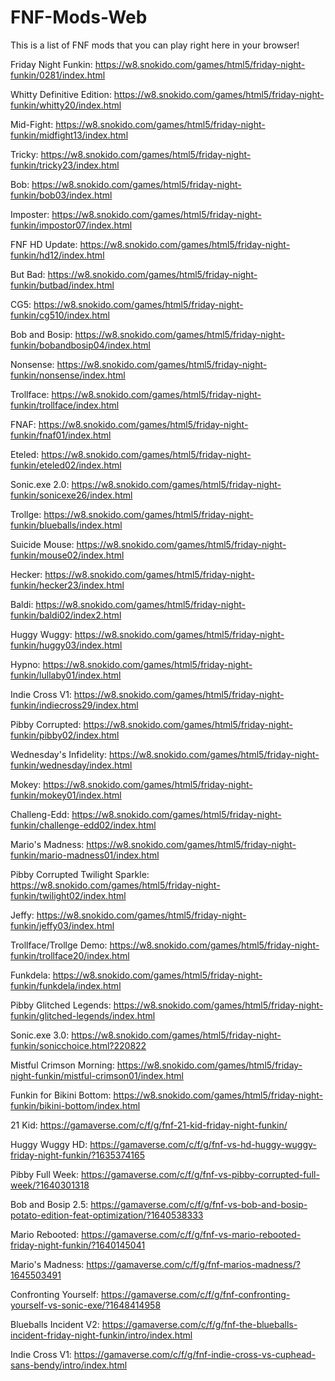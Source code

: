 # FNF-Mods-Web
This is a list of FNF mods that you can play right here in your browser!

Friday Night Funkin: https://w8.snokido.com/games/html5/friday-night-funkin/0281/index.html

Whitty Definitive Edition: https://w8.snokido.com/games/html5/friday-night-funkin/whitty20/index.html

Mid-Fight: https://w8.snokido.com/games/html5/friday-night-funkin/midfight13/index.html

Tricky: https://w8.snokido.com/games/html5/friday-night-funkin/tricky23/index.html

Bob: https://w8.snokido.com/games/html5/friday-night-funkin/bob03/index.html

Imposter: https://w8.snokido.com/games/html5/friday-night-funkin/impostor07/index.html

FNF HD Update: https://w8.snokido.com/games/html5/friday-night-funkin/hd12/index.html

But Bad: https://w8.snokido.com/games/html5/friday-night-funkin/butbad/index.html

CG5: https://w8.snokido.com/games/html5/friday-night-funkin/cg510/index.html

Bob and Bosip: https://w8.snokido.com/games/html5/friday-night-funkin/bobandbosip04/index.html

Nonsense: https://w8.snokido.com/games/html5/friday-night-funkin/nonsense/index.html

Trollface: https://w8.snokido.com/games/html5/friday-night-funkin/trollface/index.html

FNAF: https://w8.snokido.com/games/html5/friday-night-funkin/fnaf01/index.html

Eteled: https://w8.snokido.com/games/html5/friday-night-funkin/eteled02/index.html

Sonic.exe 2.0: https://w8.snokido.com/games/html5/friday-night-funkin/sonicexe26/index.html

Trollge: https://w8.snokido.com/games/html5/friday-night-funkin/blueballs/index.html

Suicide Mouse: https://w8.snokido.com/games/html5/friday-night-funkin/mouse02/index.html

Hecker: https://w8.snokido.com/games/html5/friday-night-funkin/hecker23/index.html

Baldi: https://w8.snokido.com/games/html5/friday-night-funkin/baldi02/index2.html

Huggy Wuggy: https://w8.snokido.com/games/html5/friday-night-funkin/huggy03/index.html

Hypno: https://w8.snokido.com/games/html5/friday-night-funkin/lullaby01/index.html

Indie Cross V1: https://w8.snokido.com/games/html5/friday-night-funkin/indiecross29/index.html

Pibby Corrupted: https://w8.snokido.com/games/html5/friday-night-funkin/pibby02/index.html

Wednesday's Infidelity: https://w8.snokido.com/games/html5/friday-night-funkin/wednesday/index.html

Mokey: https://w8.snokido.com/games/html5/friday-night-funkin/mokey01/index.html

Challeng-Edd: https://w8.snokido.com/games/html5/friday-night-funkin/challenge-edd02/index.html

Mario's Madness: https://w8.snokido.com/games/html5/friday-night-funkin/mario-madness01/index.html

Pibby Corrupted Twilight Sparkle: https://w8.snokido.com/games/html5/friday-night-funkin/twilight02/index.html

Jeffy: https://w8.snokido.com/games/html5/friday-night-funkin/jeffy03/index.html

Trollface/Trollge Demo: https://w8.snokido.com/games/html5/friday-night-funkin/trollface20/index.html

Funkdela: https://w8.snokido.com/games/html5/friday-night-funkin/funkdela/index.html

Pibby Glitched Legends: https://w8.snokido.com/games/html5/friday-night-funkin/glitched-legends/index.html

Sonic.exe 3.0: https://w8.snokido.com/games/html5/friday-night-funkin/sonicchoice.html?220822

Mistful Crimson Morning: https://w8.snokido.com/games/html5/friday-night-funkin/mistful-crimson01/index.html

Funkin for Bikini Bottom: https://w8.snokido.com/games/html5/friday-night-funkin/bikini-bottom/index.html

21 Kid: https://gamaverse.com/c/f/g/fnf-21-kid-friday-night-funkin/

Huggy Wuggy HD: https://gamaverse.com/c/f/g/fnf-vs-hd-huggy-wuggy-friday-night-funkin/?1635374165

Pibby Full Week: https://gamaverse.com/c/f/g/fnf-vs-pibby-corrupted-full-week/?1640301318

Bob and Bosip 2.5: https://gamaverse.com/c/f/g/fnf-vs-bob-and-bosip-potato-edition-feat-optimization/?1640538333

Mario Rebooted: https://gamaverse.com/c/f/g/fnf-vs-mario-rebooted-friday-night-funkin/?1640145041

Mario's Madness: https://gamaverse.com/c/f/g/fnf-marios-madness/?1645503491

Confronting Yourself: https://gamaverse.com/c/f/g/fnf-confronting-yourself-vs-sonic-exe/?1648414958

Blueballs Incident V2: https://gamaverse.com/c/f/g/fnf-the-blueballs-incident-friday-night-funkin/intro/index.html

Indie Cross V1: https://gamaverse.com/c/f/g/fnf-indie-cross-vs-cuphead-sans-bendy/intro/index.html

